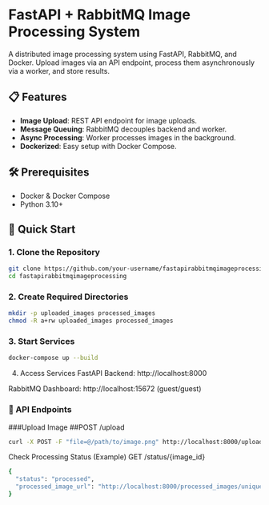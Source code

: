 # FastAPI + RabbitMQ Image Processing System

A distributed image processing system using FastAPI, RabbitMQ, and Docker. Upload images via an API endpoint, process them asynchronously via a worker, and store results.

## 📋 Features
- **Image Upload**: REST API endpoint for image uploads.
- **Message Queuing**: RabbitMQ decouples backend and worker.
- **Async Processing**: Worker processes images in the background.
- **Dockerized**: Easy setup with Docker Compose.

## 🛠️ Prerequisites
- Docker & Docker Compose
- Python 3.10+

## 🚀 Quick Start

### 1. Clone the Repository
```bash
git clone https://github.com/your-username/fastapirabbitmqimageprocessing.git
cd fastapirabbitmqimageprocessing
```

### 2. Create Required Directories
```bash
mkdir -p uploaded_images processed_images
chmod -R a+rw uploaded_images processed_images
```

### 3. Start Services
```bash
docker-compose up --build
```

4. Access Services
FastAPI Backend: http://localhost:8000

RabbitMQ Dashboard: http://localhost:15672 (guest/guest)


### 📡 API Endpoints
###Upload Image
##POST /upload
```bash
curl -X POST -F "file=@/path/to/image.png" http://localhost:8000/upload
```
Check Processing Status (Example)
GET /status/{image_id}
```bash
{
  "status": "processed",
  "processed_image_url": "http://localhost:8000/processed_images/unique-id.png"
}
```





